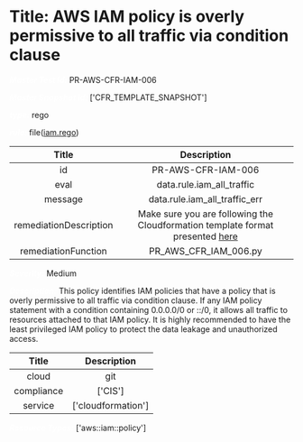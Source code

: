 



# Title: AWS IAM policy is overly permissive to all traffic via condition clause


***<font color="white">Master Test Id:</font>*** PR-AWS-CFR-IAM-006

***<font color="white">Master Snapshot Id:</font>*** ['CFR_TEMPLATE_SNAPSHOT']

***<font color="white">type:</font>*** rego

***<font color="white">rule:</font>*** file([iam.rego])  
  
  
  
  

|Title|Description|
| :---: | :---: |
|id|PR-AWS-CFR-IAM-006|
|eval|data.rule.iam_all_traffic|
|message|data.rule.iam_all_traffic_err|
|remediationDescription|Make sure you are following the Cloudformation template format presented <a href='https://docs.aws.amazon.com/AWSCloudFormation/latest/UserGuide/aws-resource-iam-policy.html' target='_blank'>here</a>|
|remediationFunction|PR_AWS_CFR_IAM_006.py|


***<font color="white">Severity:</font>*** Medium

***<font color="white">Description:</font>*** This policy identifies IAM policies that have a policy that is overly permissive to all traffic via condition clause. If any IAM policy statement with a condition containing 0.0.0.0/0 or ::/0, it allows all traffic to resources attached to that IAM policy. It is highly recommended to have the least privileged IAM policy to protect the data leakage and unauthorized access.  
  
  

|Title|Description|
| :---: | :---: |
|cloud|git|
|compliance|['CIS']|
|service|['cloudformation']|


***<font color="white">Resource Types:</font>*** ['aws::iam::policy']


[iam.rego]: https://github.com/prancer-io/prancer-compliance-test/tree/master/aws/iac/iam.rego
